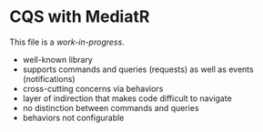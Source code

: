 # CQS with MediatR

This file is a _work-in-progress_.

- well-known library
- supports commands and queries (requests) as well as events (notifications)
- cross-cutting concerns via behaviors
- layer of indirection that makes code difficult to navigate
- no distinction between commands and queries
- behaviors not configurable
